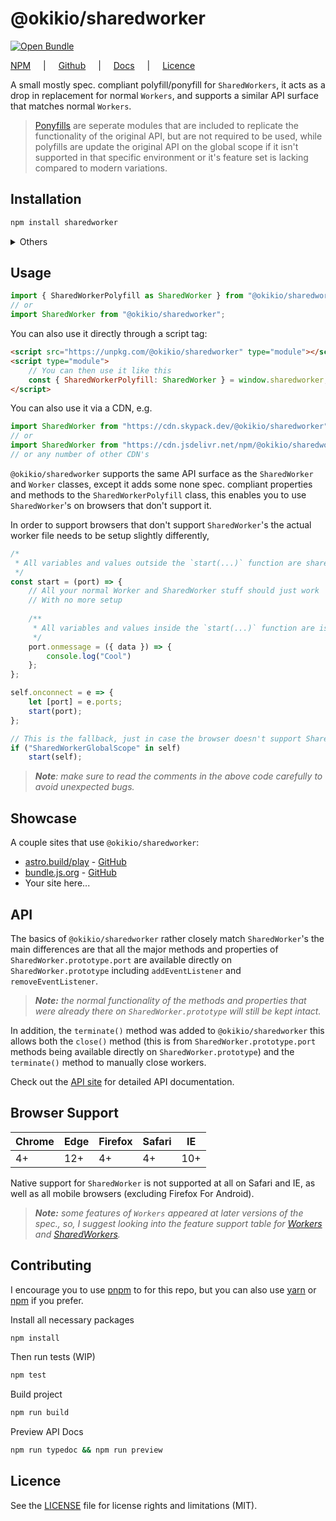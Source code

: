 # @okikio/sharedworker

[![Open Bundle](https://bundle.js.org/badge-light.svg)](https://bundle.js.org/?q=@okikio/sharedworker&bundle)

[NPM](https://www.npmjs.com/package/@okikio/sharedworker) <span style="padding-inline: 1rem">|</span> [Github](https://github.com/okikio/sharedworker#readme) <span style="padding-inline: 1rem">|</span> [Docs](https://sharedworker.okikio.dev) <span style="padding-inline: 1rem">|</span> [Licence](./LICENSE)  


A small mostly spec. compliant polyfill/ponyfill for `SharedWorkers`, it acts as a drop in replacement for normal `Workers`, and supports a similar API surface that matches normal `Workers`.

> [Ponyfills](https://github.com/sindresorhus/ponyfill) are seperate modules that are included to replicate the functionality of the original API, but are not required to be used, while polyfills are update the original API on the global scope if it isn't supported in that specific environment or it's feature set is lacking compared to modern variations. 

## Installation
```bash
npm install sharedworker
```

<details>
    <summary>Others</summary>

```bash
yarn add sharedworker
```

or 

```bash
pnpm install sharedworker
```
</details>

## Usage

```ts
import { SharedWorkerPolyfill as SharedWorker } from "@okikio/sharedworker";
// or 
import SharedWorker from "@okikio/sharedworker";
```

You can also use it directly through a script tag:
```html
<script src="https://unpkg.com/@okikio/sharedworker" type="module"></script>
<script type="module">
    // You can then use it like this
    const { SharedWorkerPolyfill: SharedWorker } = window.sharedworker; 
</script>
```

You can also use it via a CDN, e.g.
```ts
import SharedWorker from "https://cdn.skypack.dev/@okikio/sharedworker";
// or 
import SharedWorker from "https://cdn.jsdelivr.net/npm/@okikio/sharedworker";
// or any number of other CDN's
```

`@okikio/sharedworker` supports the same API surface as the `SharedWorker` and `Worker` classes, except it adds some none spec. compliant properties and methods to the `SharedWorkerPolyfill` class, this enables you to use `SharedWorker`'s on browsers that don't support it.

In order to support browsers that don't support `SharedWorker`'s the actual worker file needs to be setup slightly differently,

```ts
/* 
 * All variables and values outside the `start(...)` function are shared between all pages, this behavior can cause unexpected bugs if you're not careful
 */
const start = (port) => {
    // All your normal Worker and SharedWorker stuff should just work
    // With no more setup 
    
    /** 
     * All variables and values inside the `start(...)` function are isolated to each page, and will be allocated seperately per page. 
     */
    port.onmessage = ({ data }) => {
        console.log("Cool")
    };
};

self.onconnect = e => {
    let [port] = e.ports;
    start(port);
};

// This is the fallback, just in case the browser doesn't support SharedWorkers
if ("SharedWorkerGlobalScope" in self) 
    start(self);
```

> _**Note**: make sure to read the comments in the above code carefully to avoid unexpected bugs._

## Showcase

A couple sites that use `@okikio/sharedworker`:
* [astro.build/play](https://astro.build/play) - [GitHub](https://github.com/snowpackjs/astro-repl)
* [bundle.js.org](https://bundle.js.org) - [GitHub](https://github.com/okikio/bundle)
* Your site here...

## API

The basics of `@okikio/sharedworker` rather closely match `SharedWorker`'s the main differences are that all the major methods and properties of `SharedWorker.prototype.port` are available directly on `SharedWorker.prototype` including `addEventListener` and `removeEventListener`. 

> _**Note:** the normal functionality of the methods and properties that were already there on `SharedWorker.prototype` will still be kept intact._ 

In addition, the `terminate()` method was added to `@okikio/sharedworker` this allows both the `close()` method (this is from `SharedWorker.prototype.port` methods being available directly on `SharedWorker.prototype`) and the `terminate()` method to manually close workers. 

Check out the [API site](https://okikio.github.io/sharedworker/api) for detailed API documentation.

## Browser Support

| Chrome | Edge | Firefox | Safari | IE  |
| ------ | ---- | ------- | ------ | --- |
| 4+     | 12+  | 4+      | 4+     | 10+ |

Native support for `SharedWorker` is not supported at all on Safari and IE, as well as all mobile browsers (excluding Firefox For Android).

> _**Note:** some features of `Workers` appeared at later versions of the spec., so, I suggest looking into the feature support table for [Workers](https://developer.mozilla.org/en-US/docs/Web/API/Worker#browser_compatibility) and [SharedWorkers](https://developer.mozilla.org/en-US/docs/Web/API/SharedWorker#browser_compatibility)._ 


## Contributing

I encourage you to use [pnpm](https://pnpm.io/configuring) to for this repo, but you can also use [yarn](https://classic.yarnpkg.com/lang/en/) or [npm](https://npmjs.com) if you prefer.

Install all necessary packages
```bash
npm install
```

Then run tests (WIP)
```bash
npm test
```

Build project 
```bash
npm run build
```

Preview API Docs
```bash
npm run typedoc && npm run preview
```

## Licence
See the [LICENSE](./LICENSE) file for license rights and limitations (MIT).